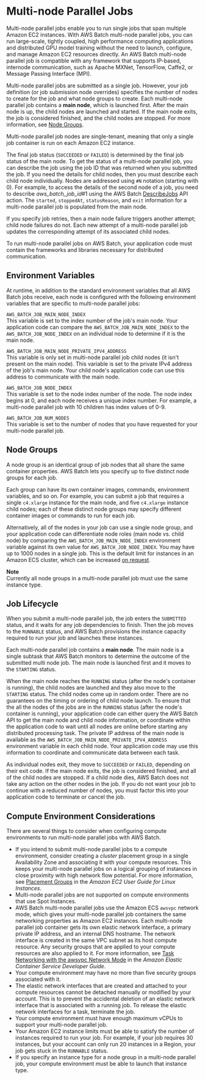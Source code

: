 # Multi\-node Parallel Jobs<a name="multi-node-parallel-jobs"></a>

Multi\-node parallel jobs enable you to run single jobs that span multiple Amazon EC2 instances\. With AWS Batch multi\-node parallel jobs, you can run large\-scale, tightly coupled, high performance computing applications and distributed GPU model training without the need to launch, configure, and manage Amazon EC2 resources directly\. An AWS Batch multi\-node parallel job is compatible with any framework that supports IP\-based, internode communication, such as Apache MXNet, TensorFlow, Caffe2, or Message Passing Interface \(MPI\)\.

Multi\-node parallel jobs are submitted as a single job\. However, your job definition \(or job submission node overrides\) specifies the number of nodes to create for the job and what node groups to create\. Each multi\-node parallel job contains a **main node**, which is launched first\. After the main node is up, the child nodes are launched and started\. If the main node exits, the job is considered finished, and the child nodes are stopped\. For more information, see [Node Groups](#mnp-node-groups)\.

Multi\-node parallel job nodes are single\-tenant, meaning that only a single job container is run on each Amazon EC2 instance\.

The final job status \(`SUCCEEDED` or `FAILED`\) is determined by the final job status of the main node\. To get the status of a multi\-node parallel job, you can describe the job using the job ID that was returned when you submitted the job\. If you need the details for child nodes, then you must describe each child node individually\. Nodes are addressed using `#N` notation \(starting with 0\)\. For example, to access the details of the second node of a job, you need to describe *aws\_batch\_job\_id*\#1 using the AWS Batch [DescribeJobs](https://docs.aws.amazon.com/batch/latest/APIReference/API_DescribeJobs.html) API action\. The `started`, `stoppedAt`, `statusReason`, and `exit` information for a multi\-node parallel job is populated from the main node\.

If you specify job retries, then a main node failure triggers another attempt; child node failures do not\. Each new attempt of a multi\-node parallel job updates the corresponding attempt of its associated child nodes\. 

To run multi\-node parallel jobs on AWS Batch, your application code must contain the frameworks and libraries necessary for distributed communication\.

## Environment Variables<a name="mnp-env-vars"></a>

At runtime, in addition to the standard environment variables that all AWS Batch jobs receive, each node is configured with the following environment variables that are specific to multi\-node parallel jobs:

`AWS_BATCH_JOB_MAIN_NODE_INDEX`  
This variable is set to the index number of the job's main node\. Your application code can compare the `AWS_BATCH_JOB_MAIN_NODE_INDEX` to the `AWS_BATCH_JOB_NODE_INDEX` on an individual node to determine if it is the main node\.

`AWS_BATCH_JOB_MAIN_NODE_PRIVATE_IPV4_ADDRESS`  
This variable is only set in multi\-node parallel job child nodes \(it isn't present on the main node\)\. This variable is set to the private IPv4 address of the job's main node\. Your child node's application code can use this address to communicate with the main node\.

`AWS_BATCH_JOB_NODE_INDEX`  
This variable is set to the node index number of the node\. The node index begins at 0, and each node receives a unique index number\. For example, a multi\-node parallel job with 10 children has index values of 0\-9\.

`AWS_BATCH_JOB_NUM_NODES`  
This variable is set to the number of nodes that you have requested for your multi\-node parallel job\.

## Node Groups<a name="mnp-node-groups"></a>

A node group is an identical group of job nodes that all share the same container properties\. AWS Batch lets you specify up to five distinct node groups for each job\.

Each group can have its own container images, commands, environment variables, and so on\. For example, you can submit a job that requires a single `c4.xlarge` instance for the main node, and five `c4.xlarge` instance child nodes; each of these distinct node groups may specify different container images or commands to run for each job\. 

Alternatively, all of the nodes in your job can use a single node group, and your application code can differentiate node roles \(main node vs\. child node\) by comparing the `AWS_BATCH_JOB_MAIN_NODE_INDEX` environment variable against its own value for `AWS_BATCH_JOB_NODE_INDEX`\. You may have up to 1000 nodes in a single job\. This is the default limit for instances in an Amazon ECS cluster, which can be increased [on request](https://docs.aws.amazon.com/general/latest/gr/aws_service_limits.html)\.

**Note**  
Currently all node groups in a multi\-node parallel job must use the same instance type\.

## Job Lifecycle<a name="job-lifecycle"></a>

When you submit a multi\-node parallel job, the job enters the `SUBMITTED` status, and it waits for any job dependencies to finish\. Then the job moves to the `RUNNABLE` status, and AWS Batch provisions the instance capacity required to run your job and launches these instances\.

Each multi\-node parallel job contains a **main node**\. The main node is a single subtask that AWS Batch monitors to determine the outcome of the submitted multi node job\. The main node is launched first and it moves to the `STARTING` status\.

When the main node reaches the `RUNNING` status \(after the node's container is running\), the child nodes are launched and they also move to the `STARTING` status\. The child nodes come up in random order\. There are no guarantees on the timing or ordering of child node launch\. To ensure that the all the nodes of the jobs are in the `RUNNING` status \(after the node's container is running\), your application code can either query the AWS Batch API to get the main node and child node information, or coordinate within the application code to wait until all nodes are online before starting any distributed processing task\. The private IP address of the main node is available as the `AWS_BATCH_JOB_MAIN_NODE_PRIVATE_IPV4_ADDRESS` environment variable in each child node\. Your application code may use this information to coordinate and communicate data between each task\.

As individual nodes exit, they move to `SUCCEEDED` or `FAILED`, depending on their exit code\. If the main node exits, the job is considered finished, and all of the child nodes are stopped\. If a child node dies, AWS Batch does not take any action on the other nodes in the job\. If you do not want your job to continue with a reduced number of nodes, you must factor this into your application code to terminate or cancel the job\.

## Compute Environment Considerations<a name="mnp-ce"></a>

There are several things to consider when configuring compute environments to run multi\-node parallel jobs with AWS Batch\.
+ If you intend to submit multi\-node parallel jobs to a compute environment, consider creating a *cluster* placement group in a single Availability Zone and associating it with your compute resources\. This keeps your multi\-node parallel jobs on a logical grouping of instances in close proximity with high network flow potential\. For more information, see [Placement Groups](https://docs.aws.amazon.com/AWSEC2/latest/UserGuide/placement-groups.html) in the *Amazon EC2 User Guide for Linux Instances*\.
+ Multi\-node parallel jobs are not supported on compute environments that use Spot Instances\.
+ AWS Batch multi\-node parallel jobs use the Amazon ECS `awsvpc` network mode, which gives your multi\-node parallel job containers the same networking properties as Amazon EC2 instances\. Each multi\-node parallel job container gets its own elastic network interface, a primary private IP address, and an internal DNS hostname\. The network interface is created in the same VPC subnet as its host compute resource\. Any security groups that are applied to your compute resources are also applied to it\. For more information, see [Task Networking with the awsvpc Network Mode](https://docs.aws.amazon.com/AmazonECS/latest/developerguide/task-networking.html) in the *Amazon Elastic Container Service Developer Guide*\.
+ Your compute environment may have no more than five security groups associated with it\.
+ The elastic network interfaces that are created and attached to your compute resources cannot be detached manually or modified by your account\. This is to prevent the accidental deletion of an elastic network interface that is associated with a running job\. To release the elastic network interfaces for a task, terminate the job\.
+ Your compute environment must have enough maximum vCPUs to support your multi\-node parallel job\.
+ Your Amazon EC2 instance limits must be able to satisfy the number of instances required to run your job\. For example, if your job requires 30 instances, but your account can only run 20 instances in a Region, your job gets stuck in the `RUNNABLE` status\.
+ If you specify an instance type for a node group in a multi\-node parallel job, your compute environment must be able to launch that instance type\.